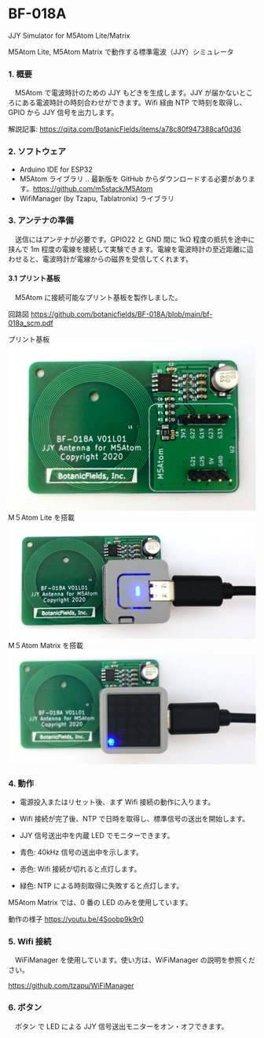 # BF-018A
JJY Simulator for M5Atom Lite/Matrix

M5Atom Lite, M5Atom Matrix で動作する標準電波（JJY）シミュレータ

### 1. 概要
　M5Atom で電波時計のための JJY もどきを生成します。JJY が届かないところにある電波時計の時刻合わせができます。Wifi 経由 NTP で時刻を取得し、GPIO から JJY 信号を出力します。
 
解説記事: https://qiita.com/BotanicFields/items/a78c80f947388caf0d36

### 2. ソフトウェア
- Arduino IDE for ESP32
- M5Atom ライブラリ .. 最新版を GitHub からダウンロードする必要があります。https://github.com/m5stack/M5Atom
- WifiManager (by Tzapu, Tablatronix) ライブラリ

### 3. アンテナの準備
　送信にはアンテナが必要です。GPIO22 と GND 間に 1kΩ 程度の抵抗を途中に挟んで 1m 程度の電線を接続して実験できます。電線を電波時計の至近距離に這わせると、電波時計が電線からの磁界を受信してくれます。

#### 3.1 プリント基板
　M5Atom に接続可能なプリント基板を製作しました。

回路図
https://github.com/botanicfields/BF-018A/blob/main/bf-018a_scm.pdf

プリント基板
![PCB_front](https://github.com/botanicfields/BF-018A/blob/main/BF-018A_front.JPG)
M５Atom Lite を搭載
![PCB_with_M5AtomLite](https://github.com/botanicfields/BF-018A/blob/main/BF-018A_M5AtomLite.JPG)
M５Atom Matrix を搭載
![PCB_with_M5AtomMatrix](https://github.com/botanicfields/BF-018A/blob/main/BF-018A_M5AtomMatrix.JPG)

### 4. 動作
- 電源投入またはリセット後、まず Wifi 接続の動作に入ります。
- Wifi 接続が完了後、NTP で日時を取得し、標準信号の送出を開始します。 
- JJY 信号送出中を内蔵 LED でモニターできます。
 
- 青色: 40kHz 信号の送出中を示します。
- 赤色: Wifi 接続が切れると点灯します。
- 緑色: NTP による時刻取得に失敗すると点灯します。

M5Atom Matrix では、0 番の LED のみを使用しています。

動作の様子
https://youtu.be/4Soobp9k9r0

### 5. Wifi 接続
　WiFiManager を使用しています。使い方は、WiFiManager の説明を参照ください。

https://github.com/tzapu/WiFiManager

### 6. ボタン
　ボタン で LED による JJY 信号送出モニターをオン・オフできます。
